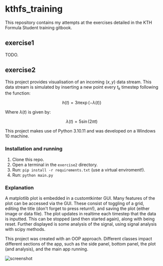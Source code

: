 # kthfs_training

This repository contains my attempts at the exercises detailed in the KTH Formula Student training gitbook.

## exercise1

TODO.

## exercise2

This project provides visualisation of an incoming $\left( x, y \right)$ data stream. This data stream is simulated by inserting a new point every $t_k$ timestep following the function:

$$ h \left( t \right) = 3 \pi \exp{\left(- \lambda \left( t \right) \right)} $$

Where $\lambda \left( t \right)$ is given by:

$$ \lambda \left( t \right) = 5 \sin{\left( 2 \pi t \right)} $$

This project makes use of Python 3.10.11 and was developed on a Windows 10 machine.

### Installation and running

1. Clone this repo.
2. Open a terminal in the `exercise2` directory.
3. Run: `pip install -r requirements.txt` (use a virtual enviroment!).
4. Run: `python main.py`

### Explanation

A matplotlib plot is embedded in a customtkinter GUI. Many features of the plot can be accessed via the GUI. These consist of toggling of a grid, editing the title (don't forget to press return!), and saving the plot (either image or data file). The plot updates in realtime each timestep that the data is inputted. This can be stopped (and then started again), along with being reset. Further displayed is some analysis of the signal, using signal analysis with scipy methods.

This project was created with an OOP approach. Different classes impact different sections of the app, such as the side panel, bottom panel, the plot (and analysis), and the main app running.

![screenshot](https://github.com/seanie5011/kthfs_training/assets/72211395/e09eed61-afda-4baa-adde-3f77b5c6b207)

